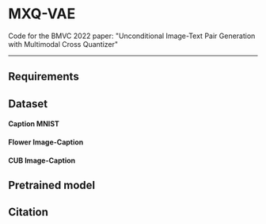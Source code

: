 # MXQ-VAE
Code for the BMVC 2022 paper: "Unconditional Image-Text Pair Generation with Multimodal Cross Quantizer"

------------

<!-- ![architecture](https://user-images.githubusercontent.com/64394696/194465420-edfa0ee8-c54c-4680-a049-699f8b078cc0.png) -->

## Requirements

<!-- pip install -r requirements.txt -->

## Dataset
#### Caption MNIST
#### Flower Image-Caption
#### CUB Image-Caption

## Pretrained model

## Citation
<!-- If you use any part of this code and pretrained weights for your own purpose, please cite our paper -->
